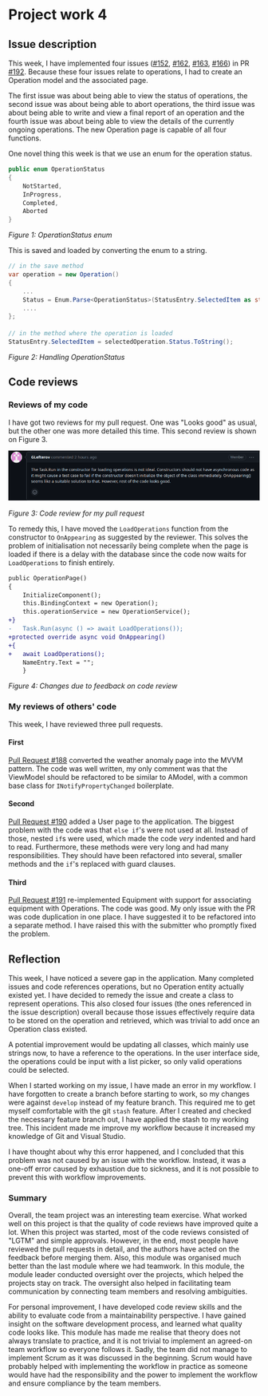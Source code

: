 # Project work 4

## Issue description

This week, I have implemented four issues
([#152](https://github.com/Software-Engineering-Red/MAUI-APP/issues/152),
[#162](https://github.com/Software-Engineering-Red/MAUI-APP/issues/162),
[#163](https://github.com/Software-Engineering-Red/MAUI-APP/issues/163),
[#166](https://github.com/Software-Engineering-Red/MAUI-APP/issues/166))
in PR [#192](https://github.com/Software-Engineering-Red/MAUI-APP/pull/192).
Because these four issues relate to operations, I had to create an Operation model and the associated page.

The first issue was about being able to view the status of operations, the second issue was about being able to abort operations,
the third issue was about being able to write and view a final report of an operation
and the fourth issue was about being able to view the details of the currently ongoing operations.
The new Operation page is capable of all four functions.

One novel thing this week is that we use an enum for the operation status.

```csharp
public enum OperationStatus
{
    NotStarted,
    InProgress,
    Completed,
    Aborted
}
```

*Figure 1: OperationStatus enum*

This is saved and loaded by converting the enum to a string.

```csharp
// in the save method
var operation = new Operation()
{
    ...
    Status = Enum.Parse<OperationStatus>(StatusEntry.SelectedItem as string),
    ....
};

// in the method where the operation is loaded
StatusEntry.SelectedItem = selectedOperation.Status.ToString();
```

*Figure 2: Handling OperationStatus*


## Code reviews

### Reviews of my code

I have got two reviews for my pull request. One was "Looks good" as usual, but the other one was more detailed this time.
This second review is shown on Figure 3.

![review3.png](./images/review3.png)

*Figure 3: Code review for my pull request*

To remedy this, I have moved the `LoadOperations` function from the constructor to `OnAppearing` as suggested by the reviewer.
This solves the problem of initialisation not necessarily being complete when the page is loaded if there is a delay with the database
since the code now waits for `LoadOperations` to finish entirely.

```diff
public OperationPage()
{
    InitializeComponent();
    this.BindingContext = new Operation();
    this.operationService = new OperationService();
+}
-   Task.Run(async () => await LoadOperations());
+protected override async void OnAppearing()
+{
+   await LoadOperations();
    NameEntry.Text = "";
    }
```

*Figure 4: Changes due to feedback on code review*

### My reviews of others' code
This week, I have reviewed three pull requests.

#### First

[Pull Request #188](https://github.com/Software-Engineering-Red/MAUI-APP/pull/188) converted the weather anomaly page into the MVVM pattern.
The code was well written, my only comment was that the ViewModel
should be refactored to be similar to AModel, with a common base class for `INotifyPropertyChanged` boilerplate.

#### Second
[Pull Request #190](https://github.com/Software-Engineering-Red/MAUI-APP/pull/190) added a User page to the application.
The biggest problem with the code was that `else if`'s were not used at all. Instead of those, nested `if`s were used,
which made the code *very* indented and hard to read. Furthermore, these methods were very long and had many responsibilities.
They should have been refactored into several, smaller methods and the `if`'s replaced with guard clauses.

#### Third
[Pull Request #191](https://github.com/Software-Engineering-Red/MAUI-APP/pull/191) re-implemented Equipment with support for associating equipment with Operations.
The code was good. My only issue with the PR was code duplication in one place. I have suggested it to be refactored into a separate method. I have raised this with the submitter who promptly
fixed the problem.


## Reflection

This week, I have noticed a severe gap in the application. Many completed issues and code references operations, but
no Operation entity actually existed yet. I have decided to remedy the issue and create a class to represent operations.
This also closed four issues (the ones referenced in the issue description) overall because those issues effectively require data to be stored on the operation and retrieved,
which was trivial to add once an Operation class existed.

A potential improvement would be updating all classes, which mainly use strings now, to have a reference to the operations.
In the user interface side, the operations could be input with a list picker, so only valid operations could be selected.

When I started working on my issue, I have made an error in my workflow. I have forgotten to create a branch before starting to work,
so my changes were against `develop` instead of my feature branch. This required me to get myself comfortable with the git `stash` feature.
After I created and checked the necessary feature branch out, I have applied the stash to my working tree.
This incident made me improve my workflow because it increased my knowledge of Git and Visual Studio.

I have thought about why this error happened, and I concluded that this problem was not caused by an issue with the workflow.
Instead, it was a one-off error caused by exhaustion due to sickness, and it is not possible to prevent this with workflow improvements.

### Summary
Overall, the team project was an interesting team exercise.
What worked well on this project is that the quality of code reviews have improved quite a lot. When this project was started,
most of the code reviews consisted of "LGTM" and simple approvals. However, in the end, most people have reviewed the pull requests in detail,
and the authors have acted on the feedback before merging them.
Also, this module was organised much better than the last module where we had teamwork. In this module, the module leader
conducted oversight over the projects, which helped the projects stay on track. The oversight also helped in facilitating team communication
by connecting team members and resolving ambiguities.

For personal improvement, I have developed code review skills and the ability to evaluate code from a maintainability perspective.
I have gained insight on the software development process, and learned what quality code looks like.
This module has made me realise that theory does not always translate to practice, and it is not trivial to implement
an agreed-on team workflow so everyone follows it. Sadly, the team did not manage to implement Scrum as it was discussed in the beginning.
Scrum would have probably helped with implementing the workflow in practice as someone would have had the responsibility and the power
to implement the workflow and ensure compliance by the team members.